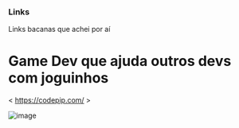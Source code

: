 ### Links
Links bacanas que achei por aí


# Game Dev que ajuda outros devs com joguinhos

  < https://codepip.com/ >
  
![image](https://user-images.githubusercontent.com/101940943/160266520-e9bd2edb-397c-43ad-a5c6-90754255566c.png)


